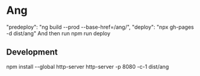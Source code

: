 # Ang
"predeploy": "ng build --prod --base-href=/ang/",
"deploy": "npx gh-pages -d dist/ang"
And then run npm run deploy

## Development
npm install --global http-server
http-server -p 8080 -c-1 dist/ang
